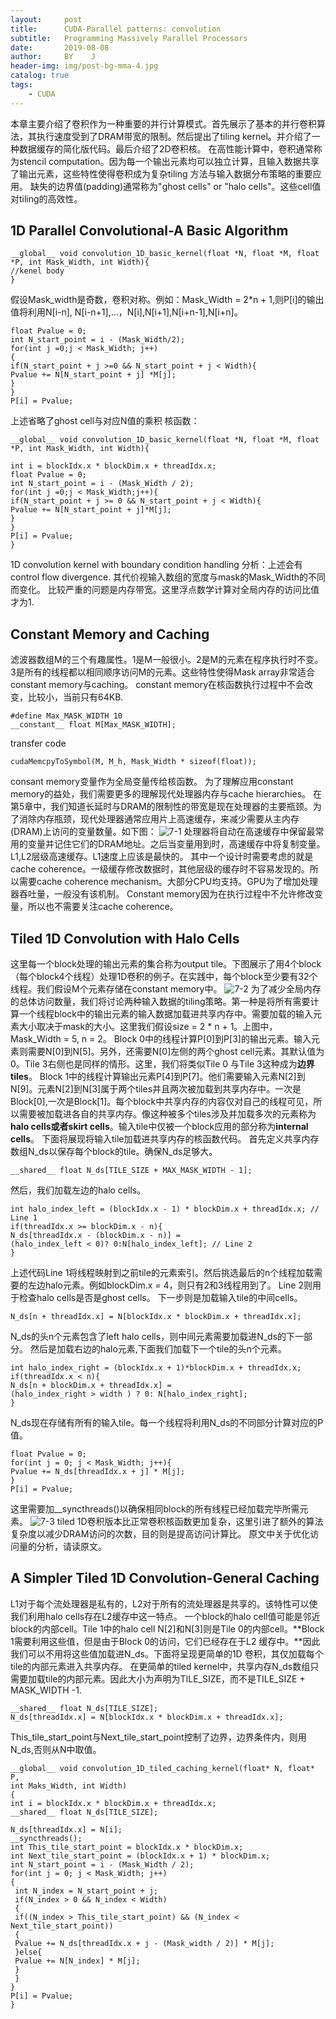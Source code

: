 ```yaml
---
layout:     post
title:      CUDA-Parallel patterns: convolution
subtitle:   Programming Massively Parallel Processors
date:       2019-08-08
author:     BY    J
header-img: img/post-bg-mma-4.jpg
catalog: true
tags:
    - CUDA
---
```


本章主要介绍了卷积作为一种重要的并行计算模式。首先展示了基本的并行卷积算法，其执行速度受到了DRAM带宽的限制。然后提出了tiling kernel。并介绍了一种数据缓存的简化版代码。最后介绍了2D卷积核。
在高性能计算中，卷积通常称为stencil computation。因为每一个输出元素均可以独立计算，且输入数据共享了输出元素，这些特性使得卷积成为复杂tiling 方法与输入数据分布策略的重要应用。
缺失的边界值(padding)通常称为"ghost cells" or "halo cells"。这些cell值对tiling的高效性。

## 1D Parallel Convolutional-A Basic Algorithm
```
__global__ void convolution_1D_basic_kernel(float *N, float *M, float *P, int Mask_Width, int Width){
//kenel body
}
```
假设Mask_width是奇数，卷积对称。例如：Mask_Width = 2*n + 1,则P[i]的输出值将利用N[i-n], N[i-n+1],...，N[i],N[i+1],N[i+n-1],N[i+n]。
```
float Pvalue = 0;
int N_start_point = i - (Mask_Width/2);
for(int j =0;j < Mask_Width; j++)
{
if(N_start_point + j >=0 && N_start_point + j < Width){
Pvalue += N[N_start_point + j] *M[j];
}
}
P[i] = Pvalue;
```
上述省略了ghost cell与对应N值的乘积
核函数：
```
__global__ void convolution_1D_basic_kernel(float *N, float *M, float *P, int Mask_Width, int Width){

int i = blockIdx.x * blockDim.x + threadIdx.x;
float Pvalue = 0;
int N_start_point = i - (Mask_Width / 2);
for(int j =0;j < Mask_Width;j++){
if(N_start_point + j >= 0 && N_start_point + j < Width){
Pvalue += N[N_start_point + j]*M[j];
}
}
P[i] = Pvalue;
}
```
1D convolution kernel with boundary condition handling
分析：上述会有control flow divergence. 其代价视输入数组的宽度与mask的Mask_Width的不同而变化。
比较严重的问题是内存带宽。这里浮点数学计算对全局内存的访问比值才为1.
## Constant Memory and Caching
滤波器数组M的三个有趣属性。1是M一般很小。2是M的元素在程序执行时不变。3是所有的线程都以相同顺序访问M的元素。这些特性使得Mask array非常适合constant memory与caching。
constant memory在核函数执行过程中不会改变，比较小，当前只有64KB.
```
#define Max_MASK_WIDTH 10
__constant__ float M[Max_MASK_WIDTH];
```
transfer code
```
cudaMemcpyToSymbol(M, M_h, Mask_Width * sizeof(float));
```
consant memory变量作为全局变量传给核函数。
为了理解应用constant memory的益处，我们需要更多的理解现代处理器内存与cache hierarchies。
在第5章中，我们知道长延时与DRAM的限制性的带宽是现在处理器的主要瓶颈。为了消除内存瓶颈，现代处理器通常应用片上高速缓存，来减少需要从主内存(DRAM)上访问的变量数量。如下图：
![7-1](https://res.cloudinary.com/dsn0i1fsm/image/upload/v1563888676/blog/CUDA/7part/9_mva9pq.jpg)
处理器将自动在高速缓存中保留最常用的变量并记住它们的DRAM地址。之后当变量用到时，高速缓存中将复制变量。
L1,L2层级高速缓存。L1速度上应该是最快的。
其中一个设计时需要考虑的就是cache coherence。一级缓存修改数据时，其他层级的缓存时不容易发现的。所以需要cache coherence mechanism。大部分CPU均支持。GPU为了增加处理器吞吐量，一般没有该机制。
Constant memory因为在执行过程中不允许修改变量，所以也不需要关注cache coherence。
## Tiled 1D Convolution with Halo Cells
这里每一个block处理的输出元素的集合称为output tile。下图展示了用4个block（每个block4个线程）处理1D卷积的例子。在实践中，每个block至少要有32个线程。我们假设M个元素存储在constant memory中。
![7-2](https://res.cloudinary.com/dsn0i1fsm/image/upload/v1563888676/blog/CUDA/7part/10_g9qohj.jpg)
为了减少全局内存的总体访问数量，我们将讨论两种输入数据的tiling策略。第一种是将所有需要计算一个线程block中的输出元素的输入数据加载进共享内存中。需要加载的输入元素大小取决于mask的大小。这里我们假设size = 2 * n + 1。上图中，Mask_Width = 5, n = 2。
Block 0中的线程计算P[0]到P[3]的输出元素。输入元素则需要N[0]到N[5]。另外，还需要N[0]左侧的两个ghost cell元素。其默认值为0。Tile 3右侧也是同样的情形。这里，我们将类似Tile 0 与Tile 3这种成为**边界tiles**。
Block 1中的线程计算输出元素P[4]到P[7]。他们需要输入元素N[2]到N[9]。元素N[2]到N[3]属于两个tiles并且两次被加载到共享内存中。一次是Block[0],一次是Block[1]。每个block中共享内存的内容仅对自己的线程可见，所以需要被加载进各自的共享内存。像这种被多个tiles涉及并加载多次的元素称为**halo cells或者skirt cells**。输入tile中仅被一个block应用的部分称为**internal cells**。
下面将展现将输入tile加载进共享内存的核函数代码。
首先定义共享内存数组N_ds以保存每个block的tile。确保N_ds足够大。
```
__shared__ float N_ds[TILE_SIZE + MAX_MASK_WIDTH - 1];
```
然后，我们加载左边的halo cells。
```
int halo_index_left = (blockIdx.x - 1) * blockDim.x + threadIdx.x; // Line 1
if(threadIdx.x >= blockDim.x - n){
N_ds[threadIdx.x - (blockDim.x - n)] = 
(halo_index_left < 0)? 0:N[halo_index_left]; // Line 2
}
```
上述代码Line 1将线程映射到之前tile的元素索引。然后挑选最后的n个线程加载需要的左边halo元素。例如blockDim.x = 4，则只有2和3线程用到了。
Line 2则用于检查halo cells是否是ghost cells。
下一步则是加载输入tile的中间cells。
```
N_ds[n + threadIdx.x] = N[blockIdx.x * blockDim.x + threadIdx.x];
```
N_ds的头n个元素包含了left halo cells，则中间元素需要加载进N_ds的下一部分。
然后是加载右边的halo元素,下面我们加载下一个tile的头n个元素。
```
int halo_index_right = (blockIdx.x + 1)*blockDim.x + threadIdx.x;
if(threadIdx.x < n){
N_ds[n + blockDim.x + threadIdx.x] = 
(halo_index_right > width ) ? 0: N[halo_index_right];
}
```
N_ds现在存储有所有的输入tile。每一个线程将利用N_ds的不同部分计算对应的P值。
```
float Pvalue = 0;
for(int j = 0; j < Mask_Width; j++){
Pvalue += N_ds[threadIdx.x + j] * M[j];
}
P[i] = Pvalue;
```
这里需要加__syncthreads()以确保相同block的所有线程已经加载完毕所需元素。
![7-3](https://res.cloudinary.com/dsn0i1fsm/image/upload/v1563888676/blog/CUDA/7part/11_ayrsrc.jpg)
tiled 1D卷积版本比正常卷积核函数更加复杂，这里引进了额外的算法复杂度以减少DRAM访问的次数，目的则是提高访问计算比。
原文中关于优化访问量的分析，请读原文。
## A Simpler Tiled 1D Convolution-General Caching
L1对于每个流处理器是私有的，L2对于所有的流处理器是共享的。该特性可以使我们利用halo cells存在L2缓存中这一特点。
一个block的halo cell值可能是邻近block的内部cell。Tile 1中的halo cell N[2]和N[3]则是Tile 0的内部cell。**Block 1需要利用这些值，但是由于Block 0的访问，它们已经存在于L2 缓存中。**因此我们可以不用将这些值加载进N_ds。下面将呈现更简单的1D 卷积，其仅加载每个tile的内部元素进入共享内存。
在更简单的tiled kernel中，共享内存N_ds数组只需要加载tile的内部元素。因此大小为声明为TILE_SIZE，而不是TILE_SIZE + MASK_WIDTH -1.
```
__shared__ float N_ds[TILE_SIZE];
N_ds[threadIdx.x] = N[blockIdx.x * blockDim.x + threadIdx.x];
```
This_tile_start_point与Next_tile_start_point控制了边界，边界条件内，则用N_ds,否则从N中取值。
```
__global__ void convolution_1D_tiled_caching_kernel(float* N, float* P,
int Maks_Width, int Width)
{
int i = blockIdx.x * blockDim.x + threadIdx.x;
__shared__ float N_ds[TILE_SIZE];

N_ds[threadIdx.x] = N[i];
__syncthreads();
int This_tile_start_point = blockIdx.x * blockDim.x;
int Next_tile_start_point = (blockIdx.x + 1) * blockDim.x;
int N_start_point = i - (Mask_Width / 2);
for(int j = 0; j < Mask_Width; j++)
{
 int N_index = N_start_point + j;
 if(N_index > 0 && N_index < Width)
 {
 if((N_index > This_tile_start_point) && (N_index < Next_tile_start_point))
 {
 Pvalue += N_ds[threadIdx.x + j - (Mask_width / 2)] * M[j];
 }else{
 Pvalue += N[N_index] * M[j];
 }
 }
}
P[i] = Pvalue;
}
```